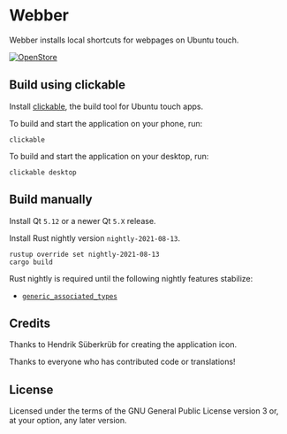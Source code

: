 # Webber

Webber installs local shortcuts for webpages on Ubuntu touch.

[![OpenStore](https://open-store.io/badges/en_US.svg)](https://open-store.io/app/webber.timsueberkrueb)

## Build using clickable

Install [clickable](https://clickable-ut.dev), the build tool for Ubuntu touch apps.

To build and start the application on your phone, run:

```console
clickable
```

To build and start the application on your desktop, run:

```console
clickable desktop
```

## Build manually

Install Qt `5.12` or a newer Qt `5.X` release.

Install Rust nightly version `nightly-2021-08-13`.

```console
rustup override set nightly-2021-08-13
cargo build
```

Rust nightly is required until the following nightly features stabilize:

* [`generic_associated_types`](https://github.com/rust-lang/rust/issues/44265)

## Credits

Thanks to Hendrik Süberkrüb for creating the application icon.

Thanks to everyone who has contributed code or translations!

## License

Licensed under the terms of the GNU General Public License version 3 or, at your option, any later version.
